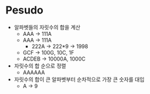 # Pesudo

- 알파벳들의 자릿수의 합을 계산
  - AAA → 111A
  - AAA → 111A
    - 222A → 222\*9 → 1998
  - GCF → 100G, 10C, 1F
  - ACDEB → 10000A, 1000C
- 자릿수의 합 순으로 정렬
  - AAAAAA
- 자릿수의 합이 큰 알파벳부터 순차적으로 가장 큰 숫자를 대입
  - A → 9
